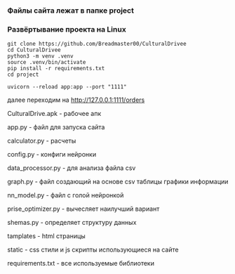### Файлы сайта лежат в папке project
### Развёртывание проекта на Linux
```
git clone https://github.com/Breadmaster00/CulturalDrivee
cd CulturalDrivee
python3 -m venv .venv
source .venv/bin/activate
pip install -r requirements.txt
cd project

uvicorn --reload app:app --port "1111"
```
далее переходим на http://127.0.0.1:1111/orders

CulturalDrive.apk - рабочее апк

app.py - файл для запуска сайта

calculator.py - расчеты

config.py - конфиги нейронки

data_processor.py - для анализа файла csv

graph.py - файл создающий на основе csv таблицы графики информации

nn_model.py - файл с голой нейронкой

prise_optimizer.py - вычесляет наилучший вариант

shemas.py - определяет структуру данных

tamplates - html страницы

static - css стили и js скрипты использующиеся на сайте

requirements.txt - все используемые библиотеки
